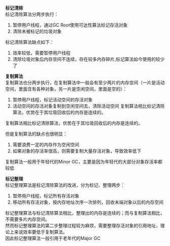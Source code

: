 **标记清除**  
标记清除算法分两步执行：

1. 暂停用户线程，通过GC Root使用可达性算法标记存活对象
2. 清除未被标记的垃圾对象

标记清除算法缺点如下：

1. 效率较低，需要暂停用户线程
2. 清除垃圾对象后内存空间不连续，存在较多内存碎片,标记算法如今使用的较少了

**复制算法**  
复制算法也分两步执行，在复制算法中一般会有至少两片的内存空间（一片是活动空间，里面含有各种对象，另一片是空闲空间，里面是空的）：

1. 暂停用户线程，标记活动空间的存活对象
2. 活动空间的存活对象复制到空闲空间去，清除活动空间 复制算法相比标记清除算法，优势在于其垃圾回收后的内存是连续的。

复制算法相比标记清除算法，优势在于其垃圾回收后的内存是连续的。

但是复制算法的缺点也很明显：

1. 需要浪费一定的内存作为空闲空间
2. 如果对象的存活率很高，则需要复制大量存活对象，导致效率低下

复制算法一般用于年轻代的Minor GC，主要是因为年轻代的大部分对象存活率都较低

**标记整理**  
标记整理算法是标记清除算法的改进，分为标记、整理两步：

1. 暂停用户线程，标记所有存活对象
2. 移动所有存活对象，按内存地址次序一次排列，回收末端对象以后的内存空间

标记整理算法与标记清除算法相比，整理出的内存是连续的；而与复制算法相比，不需要多片内存空间。  
然而标记整理算法的第二步整理过程较为麻烦，需要整理存活对象的引用地址，理论上来说效率要低于复制算法。  
因此标记整理算法一般引用于老年代的Major GC



